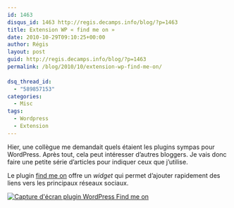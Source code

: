 ```yaml
---
id: 1463
disqus_id: 1463 http://regis.decamps.info/blog/?p=1463
title: Extension WP « find me on »
date: 2010-10-29T09:10:25+00:00
author: Régis
layout: post
guid: http://regis.decamps.info/blog/?p=1463
permalink: /blog/2010/10/extension-wp-find-me-on/

dsq_thread_id:
  - "589857153"
categories:
  - Misc
tags:
  - Wordpress
  - Extension
---
```

Hier, une collègue me demandait quels étaient les plugins sympas pour WordPress. Après tout, cela peut intéresser d’autres bloggers. Je vais donc faire une petite série d’articles pour indiquer ceux que j’utilise.

Le plugin [find me on](http://wordpress.org/extend/plugins/find-me-on/) offre un _widget_ qui permet d’ajouter rapidement des liens vers les principaux réseaux sociaux.

[<img src="/blog/wp-content/uploads/2010/10/screenshot-findmeon-350x184.png" alt="Capture d&#039;écran plugin WordPress Find me on" title="screenshot-findmeon" width="350" height="184" class="alignnone size-medium wp-image-1464" srcset="/blog/wp-content/uploads/2010/10/screenshot-findmeon-350x184.png 350w, /blog/wp-content/uploads/2010/10/screenshot-findmeon-1024x539.png 1024w, /blog/wp-content/uploads/2010/10/screenshot-findmeon.png 1123w" sizes="(max-width: 350px) 100vw, 350px" />](/blog/wp-content/uploads/2010/10/screenshot-findmeon.png)
